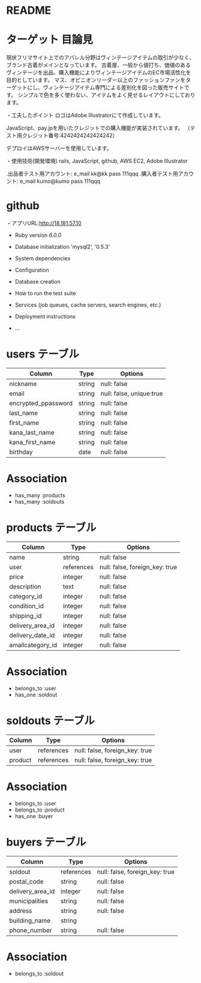 # README

# ターゲット 目論見
現状フリマサイト上でのアパレル分野はヴィンテージアイテムの取引が少なく、ブランド古着がメインとなっています。
古着屋、一般から値打ち、価値のあるヴィンテージを出品、購入機能によりヴィンテージアイテムのEC市場活性化を目的としています。
マス、オピニオンリーダー以上のファッションファンをターゲットにし、ヴィンテージアイテム専門による差別化を図った販売サイトです。
シンプルで色を多く使わない、アイテムをよく見せるレイアウトにしております。

・工夫したポイント
 ロゴはAdobe Illustratorにて作成しています。

 JavaScript、pay.jpを用いたクレジットでの購入機能が実装されています。
 （テスト用クレジット番号:4242424242424242）

 デプロイはAWSサーバーを使用しています。

・使用技術(開発環境) rails,  JavaScript, github, AWS EC2, Adobe Illustrator

.出品者テスト用アカウント:
e_mail kk@kk pass 111qqq
.購入者テスト用アカウント:
e_mail kumo@kumo pass 111qqq

# github
・アプリURL:http://18.181.57.10


* Ruby version _6.0.0_

* Database initialization 'mysql2', '0.5.3'


* System dependencies

* Configuration

* Database creation

* How to run the test suite

* Services (job queues, cache servers, search engines, etc.)

* Deployment instructions

* ...


# users テーブル
| Column                | Type   | Options                       |
| --------              | ------ | ----------------------------  |
| nickname              | string | null: false                   |
| email                 | string | null: false, unique:true      | 
| encrypted_ppassword   | string | null: false                   |
| last_name             | string | null: false                   |
| first_name            | string | null: false                   |
| kana_last_name        | string | null: false                   |
| kana_first_name       | string | null: false                   |
| birthday              | date   | null: false                   |

# Association
- has_many  :products
- has_many  :soldouts

# products テーブル
| Column            | Type       | Options                         |
| ----------------  | ------     | --------------------------------|
| name              | string     | null: false                     |
| user              | references | null: false, foreign_key: true  |
| price             | integer    | null: false                     |
| description       | text       | null: false                     |
| category_id       | integer    | null: false                     |
| condition_id      | integer    | null: false                     |
| shipping_id       | integer    | null: false                     |
| delivery_area_id  | integer    | null: false                     |
| delivery_date_id  | integer    | null: false                     |
| amallcategory_id  | integer    | null: false                     |

# Association
- belongs_to :user
- has_one    :soldout

# soldouts テーブル
| Column          | Type       | Options                        |
| --------------- | ---------- | ------------------------------ |
| user            | references | null: false, foreign_key: true |
| product         | references | null: false, foreign_key: true |

# Association
- belongs_to :user
- belongs_to :product
- has_one    :buyer

# buyers テーブル
| Column           | Type       | Options                        |
| ---------------- | ---------- | ------------------------------ |
| soldout          | references | null: false, foreign_key: true |
| postal_code      | string     | null: false                    |
| delivery_area_id | integer    | null: false                    |
| municipalities   | string     | null: false                    |
| address          | string     | null: false                    |
| building_name    | string     |                                |
| phone_number     | string     | null: false                    |

# Association
- belongs_to :soldout